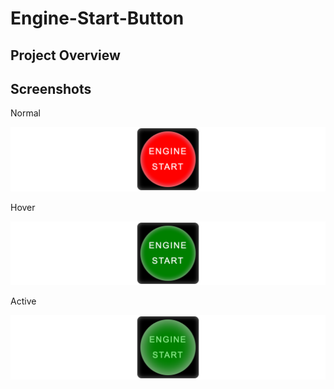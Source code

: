 # Engine-Start-Button

## Project Overview



## Screenshots

Normal

<img src="screenshots-button/normal.png">

Hover

<img src="screenshots-button/hover.png">

Active

<img src="screenshots-button/active.png">
